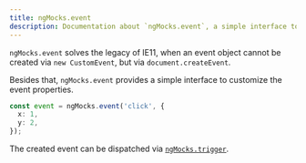 ```yaml
---
title: ngMocks.event
description: Documentation about `ngMocks.event`, a simple interface to create custom events in unit tests
---
```


`ngMocks.event` solves the legacy of IE11, when an event object cannot be created via `new CustomEvent`, but via `document.createEvent`.

Besides that, `ngMocks.event` provides a simple interface to customize the event properties.

```ts
const event = ngMocks.event('click', {
  x: 1,
  y: 2,
});
```

The created event can be dispatched via [`ngMocks.trigger`](trigger.md#custom-events).

